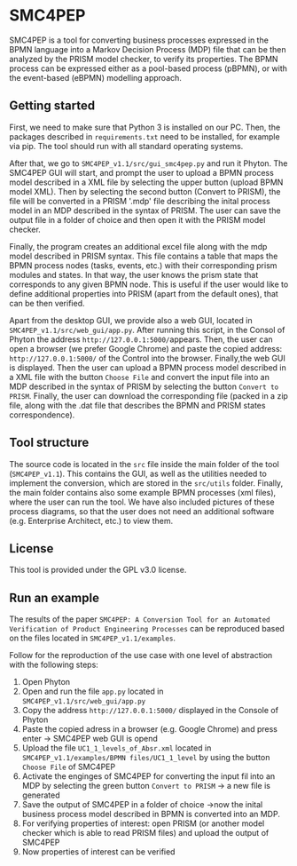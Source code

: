 # SMC4PEP

SMC4PEP is a tool for converting business processes expressed in the BPMN language into a Markov Decision Process (MDP) file that can be then analyzed by the PRISM model checker, to verify its properties. The BPMN process can be expressed either as a pool-based process (pBPMN), or with the event-based (eBPMN) modelling approach. 

## Getting started
First, we need to make sure that Python 3 is installed on our PC. Then, the packages described in `requirements.txt` need to be installed, for example via pip. The tool should run with all standard operating systems.

After that, we go to `SMC4PEP_v1.1/src/gui_smc4pep.py` and run it Phyton. The SMC4PEP GUI will start, and prompt the user to upload a BPMN process model described in a XML file by selecting the upper button (upload BPMN model XML). Then by selecting the second button (Convert to PRISM), the file will be converted in a PRISM '.mdp' file describing the inital process model in an MDP described in the syntax of PRISM. The user can save the output file in a folder of choice and then open it with the PRISM model checker. 

Finally, the program creates an additional excel file along with the mdp model described in PRISM syntax. This file contains a table that maps the BPMN process nodes (tasks, events, etc.) with their corresponding prism modules and states. In that way, the user knows the prism state that corresponds to any given BPMN node. This is useful if the user would like to define additional properties into PRISM (apart from the default ones), that can be then verified. 

Apart from the desktop GUI, we provide also a web GUI, located in `SMC4PEP_v1.1/src/web_gui/app.py`. After running this script, in the Consol of Phyton the address `http://127.0.0.1:5000/`appears. Then, the user can open a browser (we prefer Google Chrome) and paste the copied address: `http://127.0.0.1:5000/` of the Control into the browser. Finally,the web GUI is displayed. Then the user can upload a BPMN process model described in a XML file with the button `Choose File` and convert the input file into an MDP described in the syntax of PRISM by selecting the button `Convert to PRISM`. Finally, the user can download the corresponding file (packed in a zip file, along with the .dat file that describes the BPMN and PRISM states correspondence).  


## Tool structure
The source code is located in the `src` file inside the main folder of the tool (`SMC4PEP_v1.1`). This contains the GUI, as well as the utilities needed to implement the conversion, which are stored in the `src/utils` folder. Finally, the main folder contains also some example BPMN processes (xml files), where the user can run the tool. We have also included pictures of these process diagrams, so that the user does not need an additional software (e.g. Enterprise Architect, etc.) to view them.


## License
This tool is provided under the GPL v3.0 license.


## Run an example
The results of the paper `SMC4PEP: A Conversion Tool for an Automated Verification of Product Engineering Processes` can be reproduced based on the files located in `SMC4PEP_v1.1/examples`.

Follow for the reproduction of the use case with one level of abstraction with the following steps:
1. Open Phyton
2. Open and run the file `app.py` located in `SMC4PEP_v1.1/src/web_gui/app.py`
3. Copy the address `http://127.0.0.1:5000/` displayed in the Console of Phyton
4. Paste the copied adress in a browser (e.g. Google Chrome) and press enter
-> SMC4PEP web GUI is opend
5. Upload the file `UC1_1_levels_of_Absr.xml` located in  `SMC4PEP_v1.1/examples/BPMN files/UC1_1_level` by using the button `Choose File` of SMC4PEP
6. Activate the enginges of SMC4PEP for converting the input fil into an MDP by selecting the green button `Convert to PRISM`
-> a new file is generated
7. Save the output of SMC4PEP in a folder of choice 
->now the inital business process model described in BPMN is converted into an MDP. 
8. For verifying properties of interest: open PRISM (or another model checker which is able to read PRISM files) and upload the output of SMC4PEP
9. Now properties of interest can be verified
